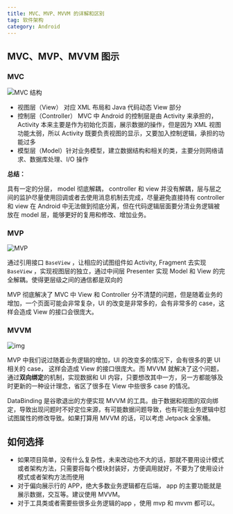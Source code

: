 ```yaml
---
title: MVC、MVP、MVVM 的详解和区别
tag: 软件架构
category: Android
---
```




## MVC、MVP、MVVM  图示

### MVC

![MVC 结构](https://raw.githubusercontent.com/xiaomanwong/static_file/master/images/bg2015020105.png)

* 视图层（View） 对应 XML 布局和 Java 代码动态 View 部分
* 控制层（Controller） MVC 中 Android 的控制层是由 Activity 来承担的， Activity 本来主要是作为初始化页面，展示数据的操作，但是因为 XML 视图功能太弱，所以 Activity 既要负责视图的显示，又要加入控制逻辑，承担的功能过多
* 模型层（Model）针对业务模型，建立数据结构和相关的类，主要分则网络请求、数据库处理、I/O 操作

**总结：**

具有一定的分层， model 彻底解耦， controller  和 view 并没有解耦，层与层之间的监护尽量使用回调或者去使用消息机制去完成，尽量避免直接持有 controller  和 view 在 Android 中无法做到彻底分离，但在代码逻辑层面要分清业务逻辑被放在 model 层，能够更好的复用和修改、增加业务。

### MVP

![MVP](https://raw.githubusercontent.com/xiaomanwong/static_file/master/images/bg2015020108.png)

通过引用接口 `BaseView` ，让相应的试图组件如 Activity, Fragment 去实现 `BaseView` ，实现视图层的独立，通过中间层 Presenter 实现 Model 和 View 的完全解耦。使得更层级之间的通信都是双向的

MVP 彻底解决了 MVC 中 View 和 Controller 分不清楚的问题，但是随着业务的增加，一个页面可能会非常复杂，UI 的改变是非常多的，会有非常多的 case，这样会造成 View 的接口会很庞大。

### MVVM

![img](https://raw.githubusercontent.com/xiaomanwong/static_file/master/images/bg2015020110.png)

MVP 中我们说过随着业务逻辑的增加，UI 的改变多的情况下，会有很多的更 UI 相关的 case， 这样会造成 View 的接口很庞大。而 MVVM 就解决了这个问题，通过**双向绑定**的机制，实现数据和 UI 内容，只要想改其中一方，另一方都能够及时更新的一种设计理念，省区了很多在 View 中些很多 case 的情况。

DataBinding 是谷歌退出的方便实现 MVVM 的工具。由于数据和视图的双向绑定，导致出现问题时不好定位来源，有可能数据问题导致，也有可能业务逻辑中怼试图属性的修改导致。如果打算用 MVVM 的话，可以考虑 Jetpack 全家桶。



## 如何选择

* 如果项目简单，没有什么复杂性，未来改动也不大的话，那就不要用设计模式或者架构方法，只需要将每个模块封装好，方便调用就好，不要为了使用设计模式或者架构方法而使用
* 对于偏向展示行的 APP，绝大多数业务逻辑都在后端， app 的主要功能就是展示数据，交互等。建议使用 MVVM。
* 对于工具类或者需要些很多业务逻辑的app ，使用 mvp 和 mvvm 都可以。